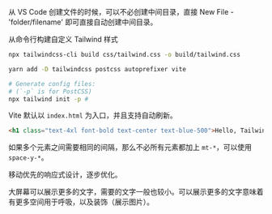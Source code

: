 
从 VS Code 创建文件的时候，可以不必创建中间目录，直接 New File - 'folder/filename' 即可直接自动创建中间目录。

从命令行构建自定义 Tailwind 样式

```bash
npx tailwindcss-cli build css/tailwind.css -o build/tailwind.css
```

```bash
yarn add -D tailwindcss postcss autoprefixer vite

# Generate config files:
# (`-p` is for PostCSS)
npx tailwind init -p #
```

Vite 默认以 `index.html` 为入口，并且支持自动刷新。

```html
<h1 class="text-4xl font-bold text-center text-blue-500">Hello, Tailwind!</h1>
```

如果多个元素之间需要相同的间隔，那么不必所有元素都加上 `mt-*`，可以使用 `space-y-*`。

移动优先的响应式设计，逐步优化。

大屏幕可以展示更多的文字，需要的文字一般也较小。可以展示更多的文字意味着有更多空间用于呼吸，以及装饰（展示图片）。

